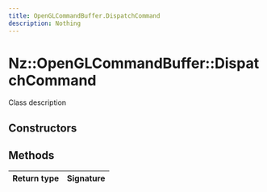 ```yaml
---
title: OpenGLCommandBuffer.DispatchCommand
description: Nothing
---
```


# Nz::OpenGLCommandBuffer::DispatchCommand

Class description

## Constructors


## Methods

| Return type | Signature |
| ----------- | --------- |

